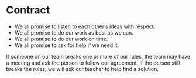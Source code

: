 # Contract

* We all promise to listen to each other’s ideas with respect. 
* We all promise to do our work as best as we can. 
* We all promise to do our work on time. 
* We all promise to ask for help if we need it. 

  
If someone on our team breaks one or more of our rules, the team may have a meeting and ask the person to follow our agreement. If the person still breaks the rules, we will ask our teacher to help find a solution.

